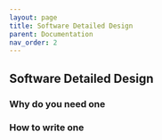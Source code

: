 ```yaml
---
layout: page
title: Software Detailed Design
parent: Documentation
nav_order: 2
---
```


## Software Detailed Design

### Why do you need one

### How to write one
